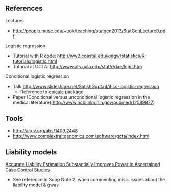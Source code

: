 
## References

Lectures

* http://people.musc.edu/~eok/teaching/statgen2013/StatGenLecture9.pdf

Logistic regression

* Tutorial with R code: http://ww2.coastal.edu/kingw/statistics/R-tutorials/logistic.html
* Tutorial at UCLA: http://www.ats.ucla.edu/stat/r/dae/logit.htm

Conditional logistic regression

* Talk http://www.slideshare.net/SatishGupta4/ihcc-logistic-regression
    * Reference to [epicalc](http://cran.r-project.org/web/packages/epicalc/index.html) package
* Paper (Conditional versus unconditional logistic regression in the medical literature)(http://www.ncbi.nlm.nih.gov/pubmed/12589877)


## Tools

* http://arxiv.org/abs/1409.2448
* http://www.complextraitgenomics.com/software/gcta/index.html

## Liability models

[Accurate Liability Estimation Substantially Improves Power in Ascertained Case Control Studies](http://arxiv.org/abs/1409.2448)

* See reference in Supp Note 2, when commenting misc. issues about the liability model & gwas
